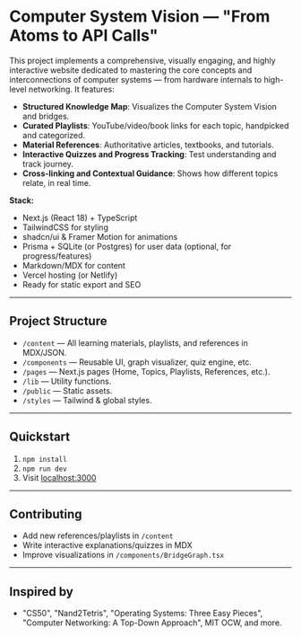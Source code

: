 # Computer System Vision — "From Atoms to API Calls"

This project implements a comprehensive, visually engaging, and highly interactive website dedicated to mastering the core concepts and interconnections of computer systems — from hardware internals to high-level networking. It features:

- **Structured Knowledge Map**: Visualizes the Computer System Vision and bridges.
- **Curated Playlists**: YouTube/video/book links for each topic, handpicked and categorized.
- **Material References**: Authoritative articles, textbooks, and tutorials.
- **Interactive Quizzes and Progress Tracking**: Test understanding and track journey.
- **Cross-linking and Contextual Guidance**: Shows how different topics relate, in real time.

**Stack:**  
- Next.js (React 18) + TypeScript  
- TailwindCSS for styling  
- shadcn/ui & Framer Motion for animations  
- Prisma + SQLite (or Postgres) for user data (optional, for progress/features)  
- Markdown/MDX for content  
- Vercel hosting (or Netlify)  
- Ready for static export and SEO  

---

## Project Structure

- `/content` — All learning materials, playlists, and references in MDX/JSON.
- `/components` — Reusable UI, graph visualizer, quiz engine, etc.
- `/pages` — Next.js pages (Home, Topics, Playlists, References, etc.).
- `/lib` — Utility functions.
- `/public` — Static assets.
- `/styles` — Tailwind & global styles.

---

## Quickstart

1. `npm install`
2. `npm run dev`
3. Visit [localhost:3000](http://localhost:3000)

---

## Contributing

- Add new references/playlists in `/content`
- Write interactive explanations/quizzes in MDX
- Improve visualizations in `/components/BridgeGraph.tsx`

---

## Inspired by

- "CS50", "Nand2Tetris", "Operating Systems: Three Easy Pieces", "Computer Networking: A Top-Down Approach", MIT OCW, and more.